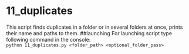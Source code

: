 # 11_duplicates
This script finds duplicates in a folder or in several folders at once, prints their name and paths to them.
##launching
For launching script type following command in the console:  
`python 11_duplicates.py <folder_path> <optional_folder_pass>`



